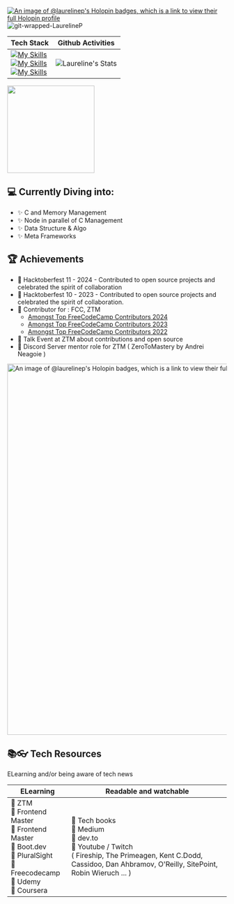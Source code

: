 <!--
**LaurelineP/LaurelineP** is a ✨ _special_ ✨ repository because its `README.md` (this file) appears on your GitHub profile.

Here are some ideas to get you started:

- 🔭 I’m currently working on ...
- 🌱 I’m currently learning ...
- 👯 I’m looking to collaborate on ...
- 🤔 I’m looking for help with ...
- 💬 Ask me about ...
- 📫 How to reach me: ...
- 😄 Pronouns: ...
- ⚡ Fun fact: ...
-->
[![An image of @laurelinep's Holopin badges, which is a link to view their full Holopin profile](https://holopin.me/laurelinep)](https://holopin.io/@laurelinep)
![git-wrapped-LaurelineP](https://github.com/user-attachments/assets/510e1b71-2d07-47eb-bb0a-d9679c003efc)


| Tech Stack   | Github Activities |
| -------- | ------- |
|  [![My Skills](https://skillicons.dev/icons?i=js,typescript)](https://skillicons.dev)<br> [![My Skills](https://skillicons.dev/icons?i=react,redux,express,mongodb,postgres)](https://skillicons.dev) <br>[![My Skills](https://skillicons.dev/icons?i=html,css,sass,vite,webpack,linux)](https://skillicons.dev) |![Laureline's Stats](https://github-readme-stats.vercel.app/api?username=LaurelineP&theme=codeSTACKr&show_icons=true&hide_border=true&count_private=true&show=reviews,prs_merged&title_color=FFAE42&ring_color=FFAE42) | 



<img height=200 align="center" src="https://github-readme-stats.vercel.app/api/top-langs/?username=LaurelineP&layout=compact&card_width=700" />


## 💻 Currently Diving into:
- ✨ C and Memory Management
- ✨ Node in parallel of C Management
- ✨ Data Structure & Algo
- ✨ Meta Frameworks

## 🏆 Achievements
- 🌟 Hacktoberfest 11 - 2024 - Contributed to open source projects and celebrated the spirit of collaboration
- 🌟 Hacktoberfest 10 - 2023 - Contributed to open source projects and celebrated the spirit of collaboration.
- 🌟 Contributor for : FCC, ZTM
  - [Amongst Top FreeCodeCamp Contributors 2024](https://www.freecodecamp.org/news/freecodecamps-top-open-source-contributors-of-2024/)
  - [Amongst Top FreeCodeCamp Contributors 2023](https://www.freecodecamp.org/news/top-open-source-contributors-2023/)
  - [Amongst Top FreeCodeCamp Contributors 2022](https://www.freecodecamp.org/news/freecodecamp-2022-top-contributors/)
- 🌟 Talk Event at ZTM about contributions and open source
- 🌟 Discord Server mentor role for ZTM ( ZeroToMastery by Andrei Neagoie )

<img width=850 align="center" src="https://holopin.me/laurelinep" alt="An image of @laurelinep's Holopin badges, which is a link to view their full Holopin profile"/>

## 📚👓 Tech Resources
ELearning  and/or being aware of tech news

| ELearning   | Readable and watchable |
| -------- | ------- |
| 🔹 ZTM <br> 🔹 Frontend Master <br> 🔹 Frontend Master <br> 🔹 Boot.dev <br> 🔹 PluralSight <br> 🔹 Freecodecamp <br> 🔹 Udemy <br> 🔹 Coursera | 🔹 Tech books <br> 🔹 Medium <br> 🔹 dev.to <br> 🔹 Youtube / Twitch <br> ( Fireship, The Primeagen, Kent C.Dodd, Cassidoo, Dan Ahbramov, O'Reilly, SitePoint, Robin Wieruch ... ) |

